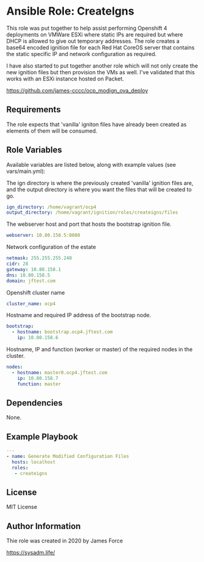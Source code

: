 Ansible Role: CreateIgns
=========

This role was put together to help assist performing Openshift 4 deployments on VMWare ESXi where static IPs are required but where DHCP is allowed to give out temporary addresses. The role creates a base64 encoded ignition file for each Red Hat CoreOS server that contains the static specific IP and network configuration as required. 

I have also started to put together another role which will not only create the new ignition files but then provision the VMs as well. I've validated that this works with an ESXi instance hosted on Packet.

https://github.com/james-cccc/ocp_modign_ova_deploy

Requirements
------------

The role expects that 'vanilla' igniton files have already been created as elements of them will be consumed. 

Role Variables
--------------

Available variables are listed below, along with example values (see vars/main.yml):

The ign directory is where the previously created 'vanilla' ignition files are, and the output directory is where you want the files that will be created to go. 
```yaml
ign_directory: /home/vagrant/ocp4
output_directory: /home/vagrant/ignition/roles/createigns/files 
``` 

The webserver host and port that hosts the bootstrap ignition file.
```yaml
webserver: 10.80.158.5:8080
``` 

Network configuration of the estate
```yaml
netmask: 255.255.255.240
cidr: 28
gateway: 10.80.158.1
dns: 10.80.158.5
domain: jftest.com
```

Openshift cluster name
```yaml
cluster_name: ocp4
```

Hostname and required IP address of the bootstrap node.
```yaml
bootstrap:
  - hostname: bootstrap.ocp4.jftest.com
    ip: 10.80.158.6
```

Hostname, IP and function (worker or master) of the required nodes in the cluster.
```yaml
nodes: 
  - hostname: master0.ocp4.jftest.com
    ip: 10.80.158.7
    function: master
```

Dependencies
------------

None.

Example Playbook
----------------

```yaml
---
- name: Generate Modified Configuration Files 
  hosts: localhost
  roles: 
   - createigns
```

License
-------

MIT License

Author Information
------------------

Thie role was created in 2020 by James Force

https://sysadm.life/
